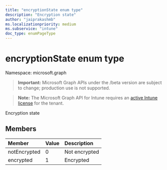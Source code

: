 ```yaml
---
title: "encryptionState enum type"
description: "Encryption state"
author: "jaiprakashmb"
ms.localizationpriority: medium
ms.subservice: "intune"
doc_type: enumPageType
---
```


# encryptionState enum type

Namespace: microsoft.graph

> **Important:** Microsoft Graph APIs under the /beta version are subject to change; production use is not supported.

> **Note:** The Microsoft Graph API for Intune requires an [active Intune license](https://go.microsoft.com/fwlink/?linkid=839381) for the tenant.

Encryption state

## Members
|Member|Value|Description|
|:---|:---|:---|
|notEncrypted|0|Not encrypted|
|encrypted|1|Encrypted|
